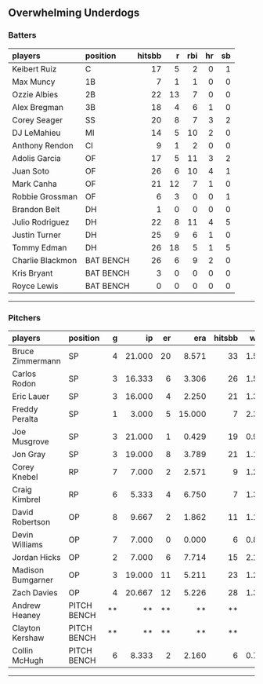 ## Overwhelming Underdogs

### Batters

 
|players          |position  | hitsbb|  r| rbi| hr| sb| 
|:----------------|:---------|------:|--:|---:|--:|--:| 
|Keibert Ruiz     |C         |     17|  5|   2|  0|  1| 
|Max Muncy        |1B        |      7|  1|   1|  0|  0| 
|Ozzie Albies     |2B        |     22| 13|   7|  0|  0| 
|Alex Bregman     |3B        |     18|  4|   6|  1|  0| 
|Corey Seager     |SS        |     20|  8|   7|  3|  2| 
|DJ LeMahieu      |MI        |     14|  5|  10|  2|  0| 
|Anthony Rendon   |CI        |      9|  1|   2|  0|  0| 
|Adolis Garcia    |OF        |     17|  5|  11|  3|  2| 
|Juan Soto        |OF        |     26|  6|  10|  4|  1| 
|Mark Canha       |OF        |     21| 12|   7|  1|  0| 
|Robbie Grossman  |OF        |      6|  3|   0|  0|  1| 
|Brandon Belt     |DH        |      1|  0|   0|  0|  0| 
|Julio Rodriguez  |DH        |     22|  8|  11|  4|  5| 
|Justin Turner    |DH        |     25|  9|   6|  1|  0| 
|Tommy Edman      |DH        |     26| 18|   5|  1|  5| 
|Charlie Blackmon |BAT BENCH |     26|  6|   9|  2|  0| 
|Kris Bryant      |BAT BENCH |      3|  0|   0|  0|  0| 
|Royce Lewis      |BAT BENCH |      0|  0|   0|  0|  0| 

* * *

### Pitchers

 
|players           |position    |  g|     ip| er|    era| hitsbb|  whip| so|  w| sv| 
|:-----------------|:-----------|--:|------:|--:|------:|------:|-----:|--:|--:|--:| 
|Bruce Zimmermann  |SP          |  4| 21.000| 20|  8.571|     33| 1.571| 10|  0|  0| 
|Carlos Rodon      |SP          |  3| 16.333|  6|  3.306|     26| 1.592| 14|  0|  0| 
|Eric Lauer        |SP          |  3| 16.000|  4|  2.250|     21| 1.312| 12|  2|  0| 
|Freddy Peralta    |SP          |  1|  3.000|  5| 15.000|      7| 2.333|  2|  0|  0| 
|Joe Musgrove      |SP          |  3| 21.000|  1|  0.429|     19| 0.905| 17|  2|  0| 
|Jon Gray          |SP          |  3| 19.000|  8|  3.789|     21| 1.105| 21|  0|  0| 
|Corey Knebel      |RP          |  7|  7.000|  2|  2.571|      9| 1.286|  6|  1|  2| 
|Craig Kimbrel     |RP          |  6|  5.333|  4|  6.750|      7| 1.312|  8|  0|  4| 
|David Robertson   |OP          |  8|  9.667|  2|  1.862|     11| 1.138| 13|  0|  2| 
|Devin Williams    |OP          |  7|  7.000|  0|  0.000|      6| 0.857| 11|  0|  2| 
|Jordan Hicks      |OP          |  2|  7.000|  6|  7.714|     15| 2.143|  8|  0|  0| 
|Madison Bumgarner |OP          |  3| 19.000| 11|  5.211|     23| 1.211| 16|  0|  0| 
|Zach Davies       |OP          |  4| 20.667| 12|  5.226|     28| 1.355| 15|  0|  0| 
|Andrew Heaney     |PITCH BENCH | **|     **| **|     **|     **|    **| **| **| **| 
|Clayton Kershaw   |PITCH BENCH | **|     **| **|     **|     **|    **| **| **| **| 
|Collin McHugh     |PITCH BENCH |  6|  8.333|  2|  2.160|      6| 0.720|  5|  0|  0| 


* * *


